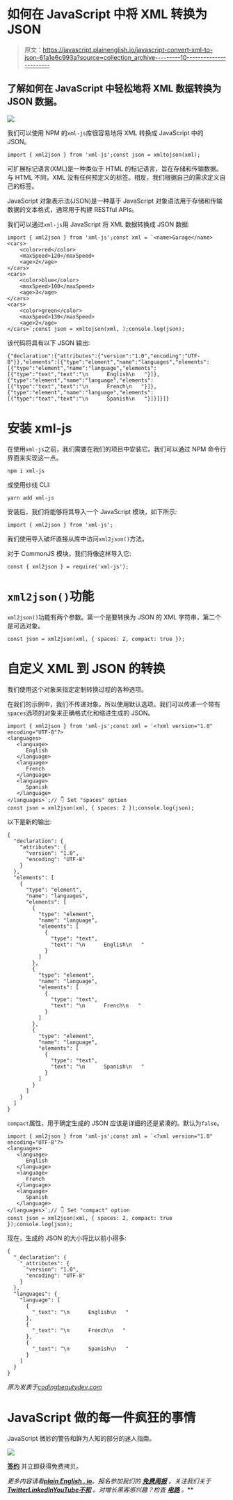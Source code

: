 # 如何在 JavaScript 中将 XML 转换为 JSON

> 原文：<https://javascript.plainenglish.io/javascript-convert-xml-to-json-61a1e6c993a?source=collection_archive---------10----------------------->

## 了解如何在 JavaScript 中轻松地将 XML 数据转换为 JSON 数据。

![](img/3798c55e8b89931738605fc364577b61.png)

我们可以使用 NPM 的`xml-js`库很容易地将 XML 转换成 JavaScript 中的 JSON。

```
import { xml2json } from 'xml-js';const json = xmltojson(xml);
```

可扩展标记语言(XML)是一种类似于 HTML 的标记语言，旨在存储和传输数据。与 HTML 不同，XML 没有任何预定义的标签。相反，我们根据自己的需求定义自己的标签。

JavaScript 对象表示法(JSON)是一种基于 JavaScript 对象语法用于存储和传输数据的文本格式，通常用于构建 RESTful APIs。

我们可以通过`xml-js`用 JavaScript 将 XML 数据转换成 JSON 数据:

```
import { xml2json } from 'xml-js';const xml = `<name>Garage</name>
<cars>
    <color>red</color>
    <maxSpeed>120</maxSpeed>
    <age>2</age>
</cars>
<cars>
    <color>blue</color>
    <maxSpeed>100</maxSpeed>
    <age>3</age>
</cars>
<cars>
    <color>green</color>
    <maxSpeed>130</maxSpeed>
    <age>2</age>
</cars>`;const json = xmltojson(xml, );console.log(json);
```

该代码将具有以下 JSON 输出:

```
{"declaration":{"attributes":{"version":"1.0","encoding":"UTF-8"}},"elements":[{"type":"element","name":"languages","elements":[{"type":"element","name":"language","elements":[{"type":"text","text":"\n      English\n   "}]},{"type":"element","name":"language","elements":[{"type":"text","text":"\n      French\n   "}]},{"type":"element","name":"language","elements":[{"type":"text","text":"\n      Spanish\n   "}]}]}]}
```

# 安装 xml-js

在使用`xml-js`之前，我们需要在我们的项目中安装它。我们可以通过 NPM 命令行界面来实现这一点。

```
npm i xml-js
```

或使用纱线 CLI:

```
yarn add xml-js
```

安装后，我们将能够将其导入一个 JavaScript 模块，如下所示:

```
import { xml2json } from 'xml-js';
```

我们使用导入破坏直接从库中访问`xml2json()`方法。

对于 CommonJS 模块，我们将像这样导入它:

```
const { xml2json } = require('xml-js');
```

# `xml2json()`功能

`xml2json()`功能有两个参数。第一个是要转换为 JSON 的 XML 字符串，第二个是可选对象。

```
const json = xml2json(xml, { spaces: 2, compact: true });
```

# 自定义 XML 到 JSON 的转换

我们使用这个对象来指定定制转换过程的各种选项。

在我们的示例中，我们不传递对象，所以使用默认选项。我们可以传递一个带有`spaces`选项的对象来正确格式化和缩进生成的 JSON。

```
import { xml2json } from 'xml-js';const xml = `<?xml version="1.0" encoding="UTF-8"?>
<languages>
   <language>
      English
   </language>
   <language>
      French
   </language>
   <language>
      Spanish
   </language>
</languages>`;// 👇 Set "spaces" option
const json = xml2json(xml, { spaces: 2 });console.log(json);
```

以下是新的输出:

```
{
  "declaration": {
    "attributes": {
      "version": "1.0",
      "encoding": "UTF-8"
    }
  },
  "elements": [
    {
      "type": "element",
      "name": "languages",
      "elements": [
        {
          "type": "element",
          "name": "language",
          "elements": [
            {
              "type": "text",
              "text": "\n      English\n   "
            }
          ]
        },
        {
          "type": "element",
          "name": "language",
          "elements": [
            {
              "type": "text",
              "text": "\n      French\n   "
            }
          ]
        },
        {
          "type": "element",
          "name": "language",
          "elements": [
            {
              "type": "text",
              "text": "\n      Spanish\n   "
            }
          ]
        }
      ]
    }
  ]
}
```

`compact`属性，用于确定生成的 JSON 应该是详细的还是紧凑的。默认为`false`。

```
import { xml2json } from 'xml-js';const xml = `<?xml version="1.0" encoding="UTF-8"?>
<languages>
   <language>
      English
   </language>
   <language>
      French
   </language>
   <language>
      Spanish
   </language>
</languages>`;// 👇 Set "compact" option
const json = xml2json(xml, { spaces: 2, compact: true });console.log(json);
```

现在，生成的 JSON 的大小将比以前小得多:

```
{
  "_declaration": {
    "_attributes": {
      "version": "1.0",
      "encoding": "UTF-8"
    }
  },
  "languages": {
    "language": [
      {
        "_text": "\n      English\n   "
      },
      {
        "_text": "\n      French\n   "
      },
      {
        "_text": "\n      Spanish\n   "
      }
    ]
  }
}
```

*原为发表于*[*codingbeautydev.com*](https://cbdev.link/a6ba4c)

# JavaScript 做的每一件疯狂的事情

JavaScript 微妙的警告和鲜为人知的部分的迷人指南。

![](img/143ee152ba78025ea8643ba5b9726a20.png)

[**签约**](https://cbdev.link/d3c4eb) 并立即获得免费拷贝。

*更多内容请看*[***plain English . io***](https://plainenglish.io/)*。报名参加我们的* [***免费周报***](http://newsletter.plainenglish.io/) *。关注我们关于*[***Twitter***](https://twitter.com/inPlainEngHQ)[***LinkedIn***](https://www.linkedin.com/company/inplainenglish/)*[***YouTube***](https://www.youtube.com/channel/UCtipWUghju290NWcn8jhyAw)*[***不和***](https://discord.gg/GtDtUAvyhW) *。对增长黑客感兴趣？检查* [***电路***](https://circuit.ooo/) *。***